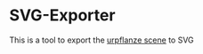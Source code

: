 # SVG-Exporter

This is a tool to export the [urpflanze scene](https://github.com/urpflanze-org/core) to SVG
